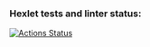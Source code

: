 ### Hexlet tests and linter status:
[![Actions Status](https://github.com/JaroslavRusanov/frontend-project-12/actions/workflows/hexlet-check.yml/badge.svg)](https://github.com/JaroslavRusanov/frontend-project-12/actions)